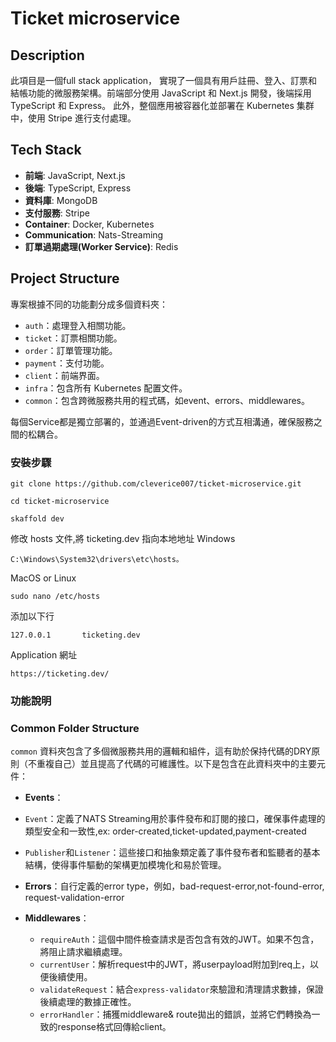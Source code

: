 # Ticket microservice

## Description
此項目是一個full stack application，
實現了一個具有用戶註冊、登入、訂票和結帳功能的微服務架構。前端部分使用 JavaScript 和 Next.js 開發，後端採用 TypeScript 和 Express。
此外，整個應用被容器化並部署在 Kubernetes 集群中，使用 Stripe 進行支付處理。

## Tech Stack
- **前端**: JavaScript, Next.js
- **後端**: TypeScript, Express
- **資料庫**: MongoDB
- **支付服務**: Stripe
- **Container**: Docker, Kubernetes
- **Communication**: Nats-Streaming
- **訂單過期處理(Worker Service)**: Redis

## Project Structure
專案根據不同的功能劃分成多個資料夾：
- `auth`：處理登入相關功能。
- `ticket`：訂票相關功能。
- `order`：訂單管理功能。
- `payment`：支付功能。
- `client`：前端界面。
- `infra`：包含所有 Kubernetes 配置文件。
- `common`：包含跨微服務共用的程式碼，如event、errors、middlewares。

每個Service都是獨立部署的，並通過Event-driven的方式互相溝通，確保服務之間的松耦合。

### 安裝步驟

```
git clone https://github.com/cleverice007/ticket-microservice.git
```
```
cd ticket-microservice
```
```
skaffold dev
```

修改 hosts 文件,將 ticketing.dev 指向本地地址
Windows
```
C:\Windows\System32\drivers\etc\hosts。
```
MacOS or Linux
```
sudo nano /etc/hosts
```
添加以下行
```
127.0.0.1       ticketing.dev
```
Application 網址
```
https://ticketing.dev/
```

### 功能說明

### Common Folder Structure

`common` 資料夾包含了多個微服務共用的邏輯和組件，這有助於保持代碼的DRY原則（不重複自己）並且提高了代碼的可維護性。以下是包含在此資料夾中的主要元件：

- **Events**：
-   `Event`：定義了NATS Streaming用於事件發布和訂閱的接口，確保事件處理的類型安全和一致性,ex: order-created,ticket-updated,payment-created
  - `Publisher`和`Listener`：這些接口和抽象類定義了事件發布者和監聽者的基本結構，使得事件驅動的架構更加模塊化和易於管理。

- **Errors**：自行定義的error type，例如，bad-request-error,not-found-error, request-validation-error

- **Middlewares**：
  - `requireAuth`：這個中間件檢查請求是否包含有效的JWT。如果不包含，將阻止請求繼續處理。
  - `currentUser`：解析request中的JWT，將userpayload附加到req上，以便後續使用。
  - `validateRequest`：結合`express-validator`來驗證和清理請求數據，保證後續處理的數據正確性。
  - `errorHandler`：捕獲middleware& route拋出的錯誤，並將它們轉換為一致的response格式回傳給client。 













